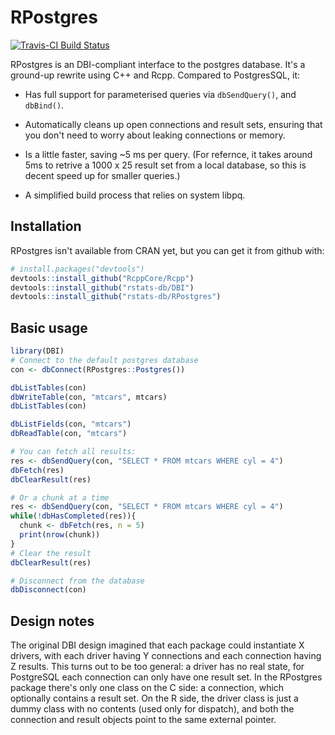 # RPostgres

[![Travis-CI Build Status](https://travis-ci.org/rstats-db/RPostgres.png?branch=master)](https://travis-ci.org/rstats-db/RPostgres)

RPostgres is an DBI-compliant interface to the postgres database. It's a ground-up rewrite using C++ and Rcpp. Compared to PostgresSQL, it:

* Has full support for parameterised queries via `dbSendQuery()`, and `dbBind()`.

* Automatically cleans up open connections and result sets, ensuring that you
  don't need to worry about leaking connections or memory.

* Is a little faster, saving ~5 ms per query. (For refernce, it takes around 5ms
  to retrive a 1000 x 25 result set from a local database, so this is 
  decent speed up for smaller queries.)

* A simplified build process that relies on system libpq.

## Installation

RPostgres isn't available from CRAN yet, but you can get it from github with:

```R
# install.packages("devtools")
devtools::install_github("RcppCore/Rcpp")
devtools::install_github("rstats-db/DBI")
devtools::install_github("rstats-db/RPostgres")
```

## Basic usage

```R
library(DBI)
# Connect to the default postgres database
con <- dbConnect(RPostgres::Postgres())

dbListTables(con)
dbWriteTable(con, "mtcars", mtcars)
dbListTables(con)

dbListFields(con, "mtcars")
dbReadTable(con, "mtcars")

# You can fetch all results:
res <- dbSendQuery(con, "SELECT * FROM mtcars WHERE cyl = 4")
dbFetch(res)
dbClearResult(res)

# Or a chunk at a time
res <- dbSendQuery(con, "SELECT * FROM mtcars WHERE cyl = 4")
while(!dbHasCompleted(res)){
  chunk <- dbFetch(res, n = 5)
  print(nrow(chunk))
}
# Clear the result
dbClearResult(res)

# Disconnect from the database
dbDisconnect(con)
```

## Design notes

The original DBI design imagined that each package could instantiate X drivers, with each driver having Y connections and each connection having Z results. This turns out to be too general: a driver has no real state, for PostgreSQL each connection can only have one result set. In the RPostgres package there's only one class on the C side: a connection, which optionally contains a result set. On the R side, the driver class is just a dummy class with no contents (used only for dispatch), and both the connection and result objects point to the same external pointer.
